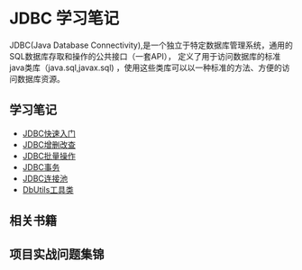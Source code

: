 # JDBC 学习笔记

JDBC(Java Database Connectivity),是一个独立于特定数据库管理系统，通用的SQL数据库存取和操作的公共接口（一套API）， 定义了用于访问数据库的标准java类库（java.sql,javax.sql)
，使用这些类库可以以一种标准的方法、方便的访问数据库资源。

## 学习笔记

- [JDBC快速入门](docs/notes/JDBC快速入门.md)
- [JDBC增删改查](docs/notes/JDBC增删改查.md)
- [JDBC批量操作](docs/notes/JDBC批量操作.md)
- [JDBC事务](docs/notes/JDBC事务.md)
- [JDBC连接池](docs/notes/JDBC连接池.md)
- [DbUtils工具类](docs/notes/DbUtils工具类.md)

## 相关书籍

## 项目实战问题集锦